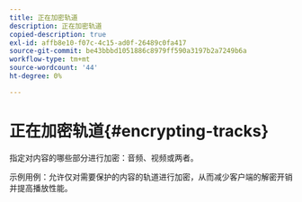 ```yaml
---
title: 正在加密轨道
description: 正在加密轨道
copied-description: true
exl-id: affb8e10-f07c-4c15-ad0f-26489c0fa417
source-git-commit: be43bbbd1051886c8979ff590a3197b2a7249b6a
workflow-type: tm+mt
source-wordcount: '44'
ht-degree: 0%

---
```


# 正在加密轨道{#encrypting-tracks}

指定对内容的哪些部分进行加密：音频、视频或两者。

示例用例：允许仅对需要保护的内容的轨道进行加密，从而减少客户端的解密开销并提高播放性能。
